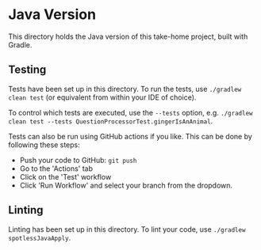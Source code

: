 # Java Version

This directory holds the Java version of this take-home project, built with Gradle.

## Testing

Tests have been set up in this directory. To run the tests, use `./gradlew clean test` (or equivalent from within your
IDE of choice).

To control which tests are executed, use the `--tests` option, e.g.
`./gradlew clean test --tests QuestionProcessorTest.gingerIsAnAnimal`.

Tests can also be run using GitHub actions if you like. This can be done by following these steps:

* Push your code to GitHub: `git push`
* Go to the 'Actions' tab
* Click on the 'Test' workflow
* Click 'Run Workflow' and select your branch from the dropdown.

## Linting

Linting has been set up in this directory. To lint your code, use `./gradlew spotlessJavaApply`.
